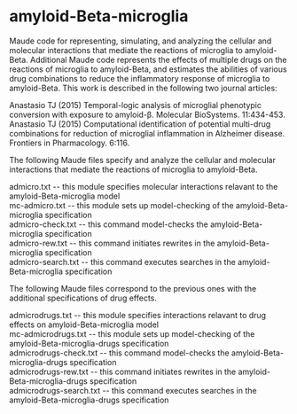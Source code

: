 # amyloid-Beta-microglia
Maude code for representing, simulating, and analyzing the cellular and molecular interactions that mediate the reactions of microglia to amyloid-Beta. Additional Maude code represents the effects of multiple drugs on the reactions of microglia to amyloid-Beta, and estimates the abilities of various drug combinations to reduce the inflammatory response of microglia to amyloid-Beta. This work is described in the following two journal articles:  

Anastasio TJ (2015) Temporal-logic analysis of microglial phenotypic conversion with exposure to amyloid-β. Molecular BioSystems. 11:434-453.  
Anastasio TJ (2015) Computational identification of potential multi-drug combinations for reduction of microglial inflammation in Alzheimer disease. Frontiers in Pharmacology. 6:116.  

The following Maude files specify and analyze the cellular and molecular interactions that mediate the reactions of microglia to amyloid-Beta. 

admicro.txt -- this module specifies molecular interactions relavant to the amyloid-Beta-microglia model  
mc-admicro.txt -- this module sets up model-checking of the amyloid-Beta-microglia specification  
admicro-check.txt -- this command model-checks the amyloid-Beta-microglia specification  
admicro-rew.txt -- this command initiates rewrites in the amyloid-Beta-microglia specification  
admicro-search.txt -- this command executes searches in the amyloid-Beta-microglia specification  

The following Maude files correspond to the previous ones with the additional specifications of drug effects. 

admicrodrugs.txt -- this module specifies interactions relavant to drug effects on amyloid-Beta-microglia model  
mc-admicrodrugs.txt -- this module sets up model-checking of the amyloid-Beta-microglia-drugs specification  
admicrodrugs-check.txt -- this command model-checks the amyloid-Beta-microglia-drugs specification  
admicrodrugs-rew.txt -- this command initiates rewrites in the amyloid-Beta-microglia-drugs specification  
admicrodrugs-search.txt -- this command executes searches in the amyloid-Beta-microglia-drugs specification  





